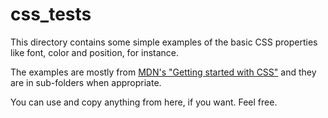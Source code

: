 # css_tests
This directory contains some simple examples of the basic CSS properties like font, color and position, for instance.

The examples are mostly from [MDN's "Getting started with CSS"](https://developer.mozilla.org/en-US/docs/Web/Guide/CSS/Getting_started) and they are in sub-folders when appropriate.

You can use and copy anything from here, if you want. Feel free.
